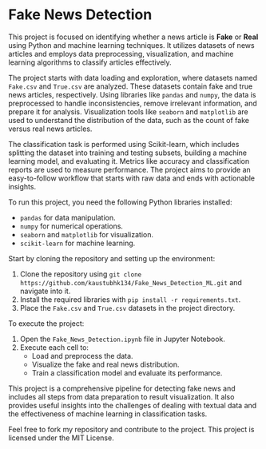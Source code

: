 # Fake News Detection

This project is focused on identifying whether a news article is **Fake** or **Real** using Python and machine learning techniques. It utilizes datasets of news articles and employs data preprocessing, visualization, and machine learning algorithms to classify articles effectively.

The project starts with data loading and exploration, where datasets named `Fake.csv` and `True.csv` are analyzed. These datasets contain fake and true news articles, respectively. Using libraries like `pandas` and `numpy`, the data is preprocessed to handle inconsistencies, remove irrelevant information, and prepare it for analysis. Visualization tools like `seaborn` and `matplotlib` are used to understand the distribution of the data, such as the count of fake versus real news articles.

The classification task is performed using Scikit-learn, which includes splitting the dataset into training and testing subsets, building a machine learning model, and evaluating it. Metrics like accuracy and classification reports are used to measure performance. The project aims to provide an easy-to-follow workflow that starts with raw data and ends with actionable insights.

To run this project, you need the following Python libraries installed:
- `pandas` for data manipulation.
- `numpy` for numerical operations.
- `seaborn` and `matplotlib` for visualization.
- `scikit-learn` for machine learning.

Start by cloning the repository and setting up the environment:
1. Clone the repository using `git clone https://github.com/kaustubhk134/Fake_News_Detection_ML.git` and navigate into it.
2. Install the required libraries with `pip install -r requirements.txt`.
3. Place the `Fake.csv` and `True.csv` datasets in the project directory.

To execute the project:
1. Open the `Fake_News_Detection.ipynb` file in Jupyter Notebook.
2. Execute each cell to:
   - Load and preprocess the data.
   - Visualize the fake and real news distribution.
   - Train a classification model and evaluate its performance.

This project is a comprehensive pipeline for detecting fake news and includes all steps from data preparation to result visualization. It also provides useful insights into the challenges of dealing with textual data and the effectiveness of machine learning in classification tasks.

Feel free to fork my repository and contribute to the project. This project is licensed under the MIT License.
